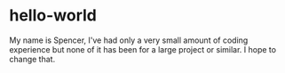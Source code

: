# hello-world
My name is Spencer, I've had only a very small amount of coding experience but none of it has been for a large project or similar. I hope to change that.
